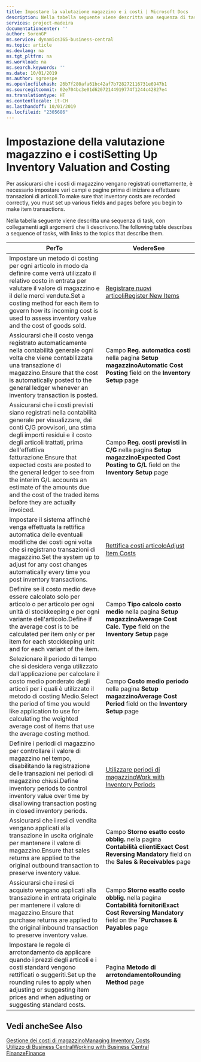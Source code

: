 ```yaml
---
title: Impostare la valutazione magazzino e i costi | Microsoft Docs
description: Nella tabella seguente viene descritta una sequenza di task, con collegamenti agli argomenti che li descrivono.
services: project-madeira
documentationcenter: ''
author: SorenGP
ms.service: dynamics365-business-central
ms.topic: article
ms.devlang: na
ms.tgt_pltfrm: na
ms.workload: na
ms.search.keywords: ''
ms.date: 10/01/2019
ms.author: sgroespe
ms.openlocfilehash: 26b7f280afa61bc42af7b728272116731e6947b1
ms.sourcegitcommit: 02e704bc3e01d62072144919774f1244c42827e4
ms.translationtype: HT
ms.contentlocale: it-CH
ms.lasthandoff: 10/01/2019
ms.locfileid: "2305686"
---
```

# <a name="setting-up-inventory-valuation-and-costing"></a><span data-ttu-id="adbc5-103">Impostazione della valutazione magazzino e i costi</span><span class="sxs-lookup"><span data-stu-id="adbc5-103">Setting Up Inventory Valuation and Costing</span></span>
<span data-ttu-id="adbc5-104">Per assicurarsi che i costi di magazzino vengano registrati correttamente, è necessario impostare vari campi e pagine prima di iniziare a effettuare transazioni di articoli.</span><span class="sxs-lookup"><span data-stu-id="adbc5-104">To make sure that inventory costs are recorded correctly, you must set up various fields and pages before you begin to make item transactions.</span></span>

<span data-ttu-id="adbc5-105">Nella tabella seguente viene descritta una sequenza di task, con collegamenti agli argomenti che li descrivono.</span><span class="sxs-lookup"><span data-stu-id="adbc5-105">The following table describes a sequence of tasks, with links to the topics that describe them.</span></span>

|<span data-ttu-id="adbc5-106">**Per**</span><span class="sxs-lookup"><span data-stu-id="adbc5-106">**To**</span></span>|<span data-ttu-id="adbc5-107">**Vedere**</span><span class="sxs-lookup"><span data-stu-id="adbc5-107">**See**</span></span>|  
|------------|-------------|  
|<span data-ttu-id="adbc5-108">Impostare un metodo di costing per ogni articolo in modo da definire come verrà utilizzato il relativo costo in entrata per valutare il valore di magazzino e il delle merci vendute.</span><span class="sxs-lookup"><span data-stu-id="adbc5-108">Set a costing method for each item to govern how its incoming cost is used to assess inventory value and the cost of goods sold.</span></span>|[<span data-ttu-id="adbc5-109">Registrare nuovi articoli</span><span class="sxs-lookup"><span data-stu-id="adbc5-109">Register New Items</span></span>](inventory-how-register-new-items.md)|  
|<span data-ttu-id="adbc5-110">Assicurarsi che il costo venga registrato automaticamente nella contabilità generale ogni volta che viene contabilizzata una transazione di magazzino.</span><span class="sxs-lookup"><span data-stu-id="adbc5-110">Ensure that the cost is automatically posted to the general ledger whenever an inventory transaction is posted.</span></span>|<span data-ttu-id="adbc5-111">Campo **Reg. automatica costi** nella pagina **Setup magazzino**</span><span class="sxs-lookup"><span data-stu-id="adbc5-111">**Automatic Cost Posting** field on the **Inventory Setup** page</span></span>|  
|<span data-ttu-id="adbc5-112">Assicurarsi che i costi previsti siano registrati nella contabilità generale per visualizzare, dai conti C/G provvisori, una stima degli importi residui e il costo degli articoli trattati, prima dell'effettiva fatturazione.</span><span class="sxs-lookup"><span data-stu-id="adbc5-112">Ensure that expected costs are posted to the general ledger to see from the interim G/L accounts an estimate of the amounts due and the cost of the traded items before they are actually invoiced.</span></span>|<span data-ttu-id="adbc5-113">Campo **Reg. costi previsti in C/G** nella pagina **Setup magazzino**</span><span class="sxs-lookup"><span data-stu-id="adbc5-113">**Expected Cost Posting to G/L** field on the **Inventory Setup** page</span></span>|  
|<span data-ttu-id="adbc5-114">Impostare il sistema affinché venga effettuata la rettifica automatica delle eventuali modifiche dei costi ogni volta che si registrano transazioni di magazzino.</span><span class="sxs-lookup"><span data-stu-id="adbc5-114">Set the system up to adjust for any cost changes automatically every time you post inventory transactions.</span></span>|[<span data-ttu-id="adbc5-115">Rettifica costi articolo</span><span class="sxs-lookup"><span data-stu-id="adbc5-115">Adjust Item Costs</span></span>](inventory-how-adjust-item-costs.md)|  
|<span data-ttu-id="adbc5-116">Definire se il costo medio deve essere calcolato solo per articolo o per articolo per ogni unità di stockkeeping e per ogni variante dell'articolo.</span><span class="sxs-lookup"><span data-stu-id="adbc5-116">Define if the average cost is to be calculated per item only or per item for each stockkeping unit and for each variant of the item.</span></span>|<span data-ttu-id="adbc5-117">Campo **Tipo calcolo costo medio** nella pagina **Setup magazzino**</span><span class="sxs-lookup"><span data-stu-id="adbc5-117">**Average Cost Calc. Type** field on the **Inventory Setup** page</span></span>|  
|<span data-ttu-id="adbc5-118">Selezionare il periodo di tempo che si desidera venga utilizzato dall'applicazione per calcolare il costo medio ponderato degli articoli per i quali è utilizzato il metodo di costing Medio.</span><span class="sxs-lookup"><span data-stu-id="adbc5-118">Select the period of time you would like application to use for calculating the weighted average cost of items that use the average costing method.</span></span>|<span data-ttu-id="adbc5-119">Campo **Costo medio periodo** nella pagina **Setup magazzino**</span><span class="sxs-lookup"><span data-stu-id="adbc5-119">**Average Cost Period** field on the **Inventory Setup** page</span></span>|  
|<span data-ttu-id="adbc5-120">Definire i periodi di magazzino per controllare il valore di magazzino nel tempo, disabilitando la registrazione delle transazioni nei periodi di magazzino chiusi.</span><span class="sxs-lookup"><span data-stu-id="adbc5-120">Define inventory periods to control inventory value over time by disallowing transaction posting in closed inventory periods.</span></span>|[<span data-ttu-id="adbc5-121">Utilizzare periodi di magazzino</span><span class="sxs-lookup"><span data-stu-id="adbc5-121">Work with Inventory Periods</span></span>](finance-how-to-work-with-inventory-periods.md)|  
|<span data-ttu-id="adbc5-122">Assicurarsi che i resi di vendita vengano applicati alla transazione in uscita originale per mantenere il valore di magazzino.</span><span class="sxs-lookup"><span data-stu-id="adbc5-122">Ensure that sales returns are applied to the original outbound transaction to preserve inventory value.</span></span>|<span data-ttu-id="adbc5-123">Campo **Storno esatto costo obblig.** nella pagina **Contabilità clienti**</span><span class="sxs-lookup"><span data-stu-id="adbc5-123">**Exact Cost Reversing Mandatory** field on the **Sales & Receivables** page</span></span>|  
|<span data-ttu-id="adbc5-124">Assicurarsi che i resi di acquisto vengano applicati alla transazione in entrata originale per mantenere il valore di magazzino.</span><span class="sxs-lookup"><span data-stu-id="adbc5-124">Ensure that purchase returns are applied to the original inbound transaction to preserve inventory value.</span></span>|<span data-ttu-id="adbc5-125">Campo **Storno esatto costo obblig.** nella pagina **Contabilità fornitori**</span><span class="sxs-lookup"><span data-stu-id="adbc5-125">**Exact Cost Reversing Mandatory** field on the **´Purchases & Payables** page</span></span>|
|<span data-ttu-id="adbc5-126">Impostare le regole di arrotondamento da applicare quando i prezzi degli articoli e i costi standard vengono rettificati o suggeriti.</span><span class="sxs-lookup"><span data-stu-id="adbc5-126">Set up the rounding rules to apply when adjusting or suggesting item prices and when adjusting or suggesting standard costs.</span></span>|<span data-ttu-id="adbc5-127">Pagina **Metodo di arrotondamento**</span><span class="sxs-lookup"><span data-stu-id="adbc5-127">**Rounding Method** page</span></span>|  

## <a name="see-also"></a><span data-ttu-id="adbc5-128">Vedi anche</span><span class="sxs-lookup"><span data-stu-id="adbc5-128">See Also</span></span>  
[<span data-ttu-id="adbc5-129">Gestione dei costi di magazzino</span><span class="sxs-lookup"><span data-stu-id="adbc5-129">Managing Inventory Costs</span></span>](finance-manage-inventory-costs.md)  
[<span data-ttu-id="adbc5-130">Utilizzo di Business Central</span><span class="sxs-lookup"><span data-stu-id="adbc5-130">Working with Business Central</span></span>](ui-work-product.md)  
[<span data-ttu-id="adbc5-131">Finanze</span><span class="sxs-lookup"><span data-stu-id="adbc5-131">Finance</span></span>](finance.md)  
